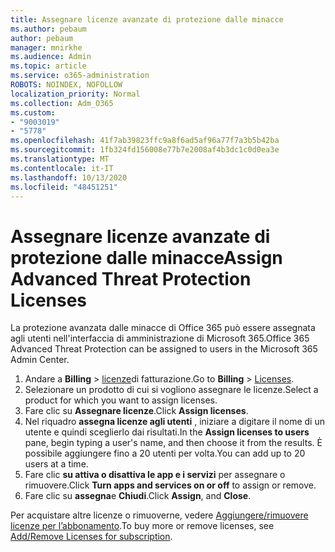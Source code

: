 ```yaml
---
title: Assegnare licenze avanzate di protezione dalle minacce
ms.author: pebaum
author: pebaum
manager: mnirkhe
ms.audience: Admin
ms.topic: article
ms.service: o365-administration
ROBOTS: NOINDEX, NOFOLLOW
localization_priority: Normal
ms.collection: Adm_O365
ms.custom:
- "9003019"
- "5778"
ms.openlocfilehash: 41f7ab39823ffc9a8f6ad5af96a77f7a3b5b42ba
ms.sourcegitcommit: 1fb324fd156008e77b7e2008af4b3dc1c0d0ea3e
ms.translationtype: MT
ms.contentlocale: it-IT
ms.lasthandoff: 10/13/2020
ms.locfileid: "48451251"
---
```

# <a name="assign-advanced-threat-protection-licenses"></a><span data-ttu-id="00730-102">Assegnare licenze avanzate di protezione dalle minacce</span><span class="sxs-lookup"><span data-stu-id="00730-102">Assign Advanced Threat Protection Licenses</span></span>

<span data-ttu-id="00730-103">La protezione avanzata dalle minacce di Office 365 può essere assegnata agli utenti nell'interfaccia di amministrazione di Microsoft 365.</span><span class="sxs-lookup"><span data-stu-id="00730-103">Office 365 Advanced Threat Protection can be assigned to users in the Microsoft 365 Admin Center.</span></span>

1. <span data-ttu-id="00730-104">Andare a **Billing**  >  [licenze](https://go.microsoft.com/fwlink/p/?linkid=842264)di fatturazione.</span><span class="sxs-lookup"><span data-stu-id="00730-104">Go to **Billing** > [Licenses](https://go.microsoft.com/fwlink/p/?linkid=842264).</span></span>
2. <span data-ttu-id="00730-105">Selezionare un prodotto di cui si vogliono assegnare le licenze.</span><span class="sxs-lookup"><span data-stu-id="00730-105">Select a product for which you want to assign licenses.</span></span>
3. <span data-ttu-id="00730-106">Fare clic su **Assegnare licenze**.</span><span class="sxs-lookup"><span data-stu-id="00730-106">Click **Assign licenses**.</span></span>
4. <span data-ttu-id="00730-107">Nel riquadro **assegna licenze agli utenti**  , iniziare a digitare il nome di un utente e quindi sceglierlo dai risultati.</span><span class="sxs-lookup"><span data-stu-id="00730-107">In the **Assign licenses to users**  pane, begin typing a user's name, and then choose it from the results.</span></span> <span data-ttu-id="00730-108">È possibile aggiungere fino a 20 utenti per volta.</span><span class="sxs-lookup"><span data-stu-id="00730-108">You can add up to 20 users at a time.</span></span>
5. <span data-ttu-id="00730-109">Fare clic **su attiva o disattiva le app e i servizi**  per assegnare o rimuovere.</span><span class="sxs-lookup"><span data-stu-id="00730-109">Click **Turn apps and services on or off**  to assign or remove.</span></span>
6. <span data-ttu-id="00730-110">Fare clic su **assegna**e  **Chiudi**.</span><span class="sxs-lookup"><span data-stu-id="00730-110">Click **Assign**, and  **Close**.</span></span>

<span data-ttu-id="00730-111">Per acquistare altre licenze o rimuoverne, vedere [Aggiungere/rimuovere licenze per l’abbonamento](https://docs.microsoft.com/microsoft-365/commerce/licenses/buy-licenses?view=o365-worldwide#add-or-remove-licenses-for-your-business-subscription).</span><span class="sxs-lookup"><span data-stu-id="00730-111">To buy more or remove licenses, see [Add/Remove Licenses for subscription](https://docs.microsoft.com/microsoft-365/commerce/licenses/buy-licenses?view=o365-worldwide#add-or-remove-licenses-for-your-business-subscription).</span></span>
